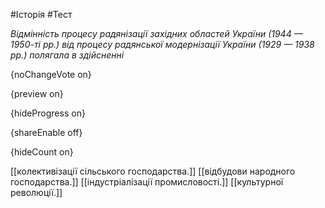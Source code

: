 #Історія #Тест

*Відмінність процесу радянізації західних областей України (1944 —  1950-ті рр.) від процесу радянської модернізації України (1929 — 1938  рр.) полягала в здійсненні*

{noChangeVote on}

{preview on}

{hideProgress on}

{shareEnable off}

{hideCount on}

[[колективізації сільського господарства.]]
[[відбудови народного господарства.]]
[[індустріалізації промисловості.]]
[[культурної революції.]]
